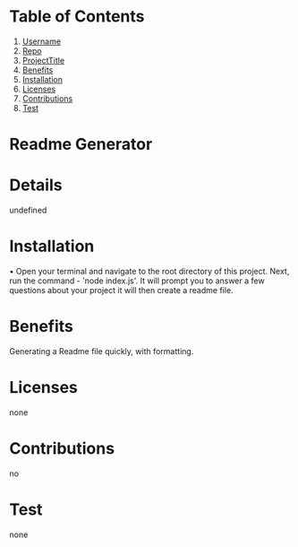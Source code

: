 # Table of Contents

1. [Username](#Username)
2. [Repo](#Repo)
3. [ProjectTitle](#Title)
4. [Benefits](#Benefits)
5. [Installation](#Installation)
6. [Licenses](#Licenses)
7. [Contributions](#Contributions)
8. [Test](#Test)

# Readme Generator

# Details

undefined

# Installation

• Open your terminal and navigate to the root directory of this project. Next, run the command - 'node index.js'. It will prompt you to answer a few questions about your project it will then create a readme file.

# Benefits

Generating a Readme file quickly, with formatting.

# Licenses

none

# Contributions

no

# Test

none
